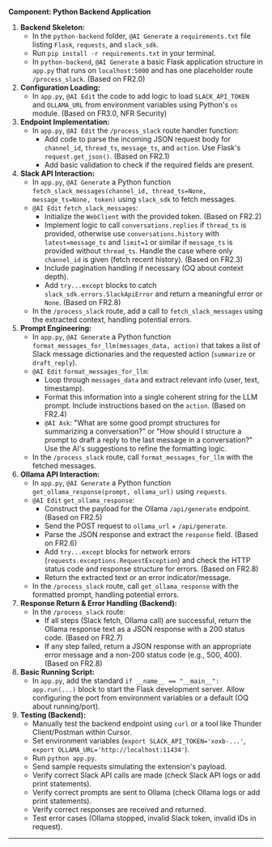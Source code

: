 **Component: Python Backend Application**

1.  **Backend Skeleton:**
    *   In the `python-backend` folder, `@AI Generate` a `requirements.txt` file listing `Flask`, `requests`, and `slack_sdk`.
    *   Run `pip install -r requirements.txt` in your terminal.
    *   In `python-backend`, `@AI Generate` a basic Flask application structure in `app.py` that runs on `localhost:5000` and has one placeholder route `/process_slack`. (Based on FR2.0)
2.  **Configuration Loading:**
    *   In `app.py`, `@AI Edit` the code to add logic to load `SLACK_API_TOKEN` and `OLLAMA_URL` from environment variables using Python's `os` module. (Based on FR3.0, NFR Security)
3.  **Endpoint Implementation:**
    *   In `app.py`, `@AI Edit` the `/process_slack` route handler function:
        *   Add code to parse the incoming JSON request body for `channel_id`, `thread_ts`, `message_ts`, and `action`. Use Flask's `request.get_json()`. (Based on FR2.1)
        *   Add basic validation to check if the required fields are present.
4.  **Slack API Interaction:**
    *   In `app.py`, `@AI Generate` a Python function `fetch_slack_messages(channel_id, thread_ts=None, message_ts=None, token)` using `slack_sdk` to fetch messages.
    *   `@AI Edit` `fetch_slack_messages`:
        *   Initialize the `WebClient` with the provided token. (Based on FR2.2)
        *   Implement logic to call `conversations.replies` if `thread_ts` is provided, otherwise use `conversations.history` with `latest=message_ts` and `limit=1` or similar if `message_ts` is provided without `thread_ts`. Handle the case where only `channel_id` is given (fetch recent history). (Based on FR2.3)
        *   Include pagination handling if necessary (OQ about context depth).
        *   Add `try...except` blocks to catch `slack_sdk.errors.SlackApiError` and return a meaningful error or `None`. (Based on FR2.8)
    *   In the `/process_slack` route, add a call to `fetch_slack_messages` using the extracted context, handling potential errors.
5.  **Prompt Engineering:**
    *   In `app.py`, `@AI Generate` a Python function `format_messages_for_llm(messages_data, action)` that takes a list of Slack message dictionaries and the requested action (`summarize` or `draft_reply`).
    *   `@AI Edit` `format_messages_for_llm`:
        *   Loop through `messages_data` and extract relevant info (user, text, timestamp).
        *   Format this information into a single coherent string for the LLM prompt. Include instructions based on the `action`. (Based on FR2.4)
        *   `@AI Ask`: "What are some good prompt structures for summarizing a conversation?" or "How should I structure a prompt to draft a reply to the last message in a conversation?" Use the AI's suggestions to refine the formatting logic.
    *   In the `/process_slack` route, call `format_messages_for_llm` with the fetched messages.
6.  **Ollama API Interaction:**
    *   In `app.py`, `@AI Generate` a Python function `get_ollama_response(prompt, ollama_url)` using `requests`.
    *   `@AI Edit` `get_ollama_response`:
        *   Construct the payload for the Ollama `/api/generate` endpoint. (Based on FR2.5)
        *   Send the POST request to `ollama_url` + `/api/generate`.
        *   Parse the JSON response and extract the `response` field. (Based on FR2.6)
        *   Add `try...except` blocks for network errors (`requests.exceptions.RequestException`) and check the HTTP status code and response structure for errors. (Based on FR2.8)
        *   Return the extracted text or an error indicator/message.
    *   In the `/process_slack` route, call `get_ollama_response` with the formatted prompt, handling potential errors.
7.  **Response Return & Error Handling (Backend):**
    *   In the `/process_slack` route:
        *   If all steps (Slack fetch, Ollama call) are successful, return the Ollama response text as a JSON response with a 200 status code. (Based on FR2.7)
        *   If any step failed, return a JSON response with an appropriate error message and a non-200 status code (e.g., 500, 400). (Based on FR2.8)
8.  **Basic Running Script:**
    *   In `app.py`, add the standard `if __name__ == "__main__": app.run(...)` block to start the Flask development server. Allow configuring the port from environment variables or a default (OQ about running/port).
9.  **Testing (Backend):**
    *   Manually test the backend endpoint using `curl` or a tool like Thunder Client/Postman within Cursor.
    *   Set environment variables (`export SLACK_API_TOKEN='xoxb-...'`, `export OLLAMA_URL='http://localhost:11434'`).
    *   Run `python app.py`.
    *   Send sample requests simulating the extension's payload.
    *   Verify correct Slack API calls are made (check Slack API logs or add print statements).
    *   Verify correct prompts are sent to Ollama (check Ollama logs or add print statements).
    *   Verify correct responses are received and returned.
    *   Test error cases (Ollama stopped, invalid Slack token, invalid IDs in request).

---